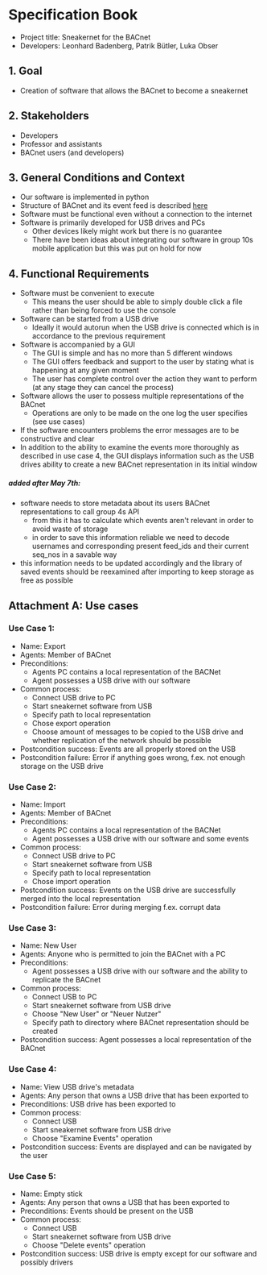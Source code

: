 # Specification Book
* Project title: Sneakernet for the BACnet
* Developers: Leonhard Badenberg, Patrik Bütler, Luka Obser


## 1. Goal 
* Creation of software that allows the BACnet to become a sneakernet

## 2. Stakeholders
* Developers
* Professor and assistants
* BACnet users (and developers)

## 3. General Conditions and Context
* Our software is implemented in python
* Structure of BACnet and its event feed is described [here](https://github.com/cn-uofbasel/BACnet/tree/master/doc)
* Software must be functional even without a connection to the internet
* Software is primarily developed for USB drives and PCs
    * Other devices likely might work but there is no guarantee
    * There have been ideas about integrating our software in group 10s mobile application but this was put on hold for now
    
## 4. Functional Requirements
* Software must be convenient to execute
    * This means the user should be able to simply double click a file rather than being forced to use the console
* Software can be started from a USB drive
    * Ideally it would autorun when the USB drive is connected which is in accordance to the previous requirement
* Software is accompanied by a GUI
    * The GUI is simple and has no more than 5 different windows
    * The GUI offers feedback and support to the user by stating what is happening at any given moment
    * The user has complete control over the action they want to perform (at any stage they can cancel the process)
* Software allows the user to possess multiple representations of the BACnet
    * Operations are only to be made on the one log the user specifies (see use cases)
* If the software encounters problems the error messages are to be constructive and clear
* In addition to the ability to examine the events more thoroughly as described in use case 4, the GUI displays information such as the USB drives ability to create a new BACnet representation in its initial window

##### added after May 7th:
* software needs to store metadata about its users BACnet representations to call group 4s API
    * from this it has to calculate which events aren't relevant in order to avoid waste of storage
    * in order to save this information reliable we need to decode usernames and corresponding present feed_ids and their current seq_nos in a savable way
* this information needs to be updated accordingly and the library of saved events should be reexamined after importing to keep storage as free as possible    

## Attachment A: Use cases

### Use Case 1:
* Name: Export
* Agents: Member of BACnet 
* Preconditions: 
    * Agents PC contains a local representation of the BACNet
    * Agent possesses a USB drive with our software
* Common process:
    * Connect USB drive to PC
    * Start sneakernet software from USB
    * Specify path to local representation
    * Chose export operation
    * Choose amount of messages to be copied to the USB drive and whether replication of the network should be possible
* Postcondition success: Events are all properly stored on the USB
* Postcondition failure: Error if anything goes wrong, f.ex. not enough storage on the USB drive

### Use Case 2:
* Name: Import
* Agents: Member of BACnet 
* Preconditions: 
    * Agents PC contains a local representation of the BACNet
    * Agent possesses a USB drive with our software and some events 
* Common process:
    * Connect USB drive to PC
    * Start sneakernet software from USB
    * Specify path to local representation
    * Chose import operation
* Postcondition success: Events on the USB drive are successfully merged into the local representation
* Postcondition failure: Error during merging f.ex. corrupt data

### Use Case 3:
* Name: New User
* Agents: Anyone who is permitted to join the BACnet with a PC
* Preconditions: 
    * Agent possesses a USB drive with our software and the ability to replicate the BACnet
* Common process:
    * Connect USB to PC
    * Start sneakernet software from USB drive
    * Choose "New User" or "Neuer Nutzer"
    * Specify path to directory where BACnet representation should be created
* Postcondition success: Agent possesses a local representation of the BACnet

### Use Case 4:
* Name: View USB drive's metadata 
* Agents: Any person that owns a USB drive that has been exported to
* Preconditions: USB drive has been exported to
* Common process:
    * Connect USB
    * Start sneakernet software from USB drive
    * Choose "Examine Events" operation
* Postcondition success: Events are displayed and can be navigated by the user

### Use Case 5:
* Name: Empty stick
* Agents: Any person that owns a USB that has been exported to
* Preconditions: Events should be present on the USB
* Common process:
    * Connect USB
    * Start sneakernet software from USB drive
    * Choose "Delete events" operation
* Postcondition success: USB drive is empty except for our software and possibly drivers
